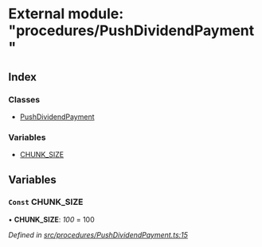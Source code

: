 # External module: "procedures/PushDividendPayment"

## Index

### Classes

* [PushDividendPayment](../classes/_procedures_pushdividendpayment_.pushdividendpayment.md)

### Variables

* [CHUNK_SIZE](_procedures_pushdividendpayment_.md#const-chunk_size)

## Variables

### `Const` CHUNK_SIZE

• **CHUNK_SIZE**: *100* = 100

*Defined in [src/procedures/PushDividendPayment.ts:15](https://github.com/PolymathNetwork/polymath-sdk/blob/fb8c7c9/src/procedures/PushDividendPayment.ts#L15)*
